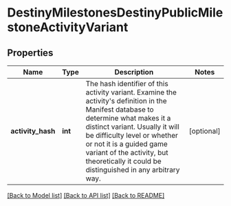 # DestinyMilestonesDestinyPublicMilestoneActivityVariant

## Properties
Name | Type | Description | Notes
------------ | ------------- | ------------- | -------------
**activity_hash** | **int** | The hash identifier of this activity variant.  Examine the activity&#39;s definition in the Manifest database  to determine what makes it a distinct variant.  Usually it will be difficulty level or whether or not it is a  guided game variant of the activity, but theoretically it could be distinguished in any arbitrary way. | [optional] 

[[Back to Model list]](../README.md#documentation-for-models) [[Back to API list]](../README.md#documentation-for-api-endpoints) [[Back to README]](../README.md)


